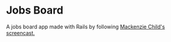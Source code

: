 # Jobs Board

A jobs board app made with Rails by following [Mackenzie Child's screencast.](https://mackenziechild.me/12-in-12/7/)